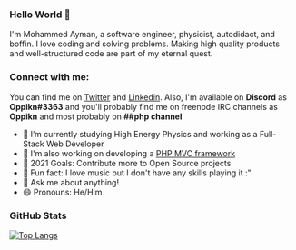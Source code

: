 ### Hello World 👋
I'm Mohammed Ayman, a software engineer, physicist, autodidact, and boffin. I love coding and solving problems. Making high quality products and well-structured code are part of my eternal quest.

### Connect with me:
You can find me on [Twitter][twitter] and [Linkedin][linkedin]. Also, I'm available on **Discord** as **Oppikn#3363** and you'll probably find me on freenode IRC channels as **Oppikn** and most probably on **##php channel**

- 🔭 I’m currently studying High Energy Physics and working as a Full-Stack Web Developer
- 📄 I'm also working on developing a [PHP MVC framework][mvc]
- 🎯 2021 Goals: Contribute more to Open Source projects
- 🎵 Fun fact: I love music but I don't have any skills playing it :"
- 💬 Ask me about anything!
- 😄 Pronouns: He/Him

### GitHub Stats

[![Top Langs](https://github-readme-stats.vercel.app/api/top-langs/?username=muhammed-ayman&layout=compact)](https://github.com/muhammed-ayman/github-readme-stats)

[twitter]: https://twitter.com/AmbrusGrig
[linkedin]: https://www.linkedin.com/in/muhammedayman/
[mvc]: https://github.com/muhammed-ayman/Advanced-PHP-MVC-Framework
